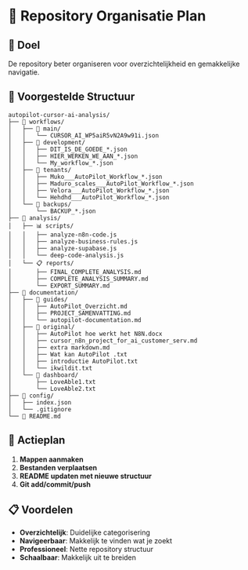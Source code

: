 # 📁 Repository Organisatie Plan

## 🎯 Doel
De repository beter organiseren voor overzichtelijkheid en gemakkelijke navigatie.

## 📂 Voorgestelde Structuur

```
autopilot-cursor-ai-analysis/
├── 📁 workflows/
│   ├── 🎯 main/
│   │   └── CURSOR_AI_WP5aiR5vN2A9w91i.json
│   ├── 🧪 development/
│   │   ├── DIT_IS_DE_GOEDE_*.json
│   │   ├── HIER_WERKEN_WE_AAN_*.json
│   │   └── My_workflow_*.json
│   ├── 🏢 tenants/
│   │   ├── Muko___AutoPilot_Workflow_*.json
│   │   ├── Maduro_scales___AutoPilot_Workflow_*.json
│   │   ├── Velora___AutoPilot_Workflow_*.json
│   │   └── Hehdhd___AutoPilot_Workflow_*.json
│   └── 💾 backups/
│       └── BACKUP_*.json
├── 📁 analysis/
│   ├── 📊 scripts/
│   │   ├── analyze-n8n-code.js
│   │   ├── analyze-business-rules.js
│   │   ├── analyze-supabase.js
│   │   └── deep-code-analysis.js
│   └── 📋 reports/
│       ├── FINAL_COMPLETE_ANALYSIS.md
│       ├── COMPLETE_ANALYSIS_SUMMARY.md
│       └── EXPORT_SUMMARY.md
├── 📁 documentation/
│   ├── 📖 guides/
│   │   ├── AutoPilot_Overzicht.md
│   │   ├── PROJECT_SAMENVATTING.md
│   │   └── autopilot-documentation.md
│   ├── 📝 original/
│   │   ├── AutoPilot hoe werkt het N8N.docx
│   │   ├── cursor_n8n_project_for_ai_customer_serv.md
│   │   ├── extra markdown.md
│   │   ├── Wat kan AutoPilot .txt
│   │   ├── introductie AutoPilot.txt
│   │   └── ikwildit.txt
│   └── 🎨 dashboard/
│       ├── LoveAble1.txt
│       └── LoveAble2.txt
├── 📁 config/
│   ├── index.json
│   └── .gitignore
└── 📄 README.md
```

## 🔄 Actieplan

1. **Mappen aanmaken**
2. **Bestanden verplaatsen**
3. **README updaten met nieuwe structuur**
4. **Git add/commit/push**

## 📋 Voordelen

- **Overzichtelijk**: Duidelijke categorisering
- **Navigeerbaar**: Makkelijk te vinden wat je zoekt
- **Professioneel**: Nette repository structuur
- **Schaalbaar**: Makkelijk uit te breiden
